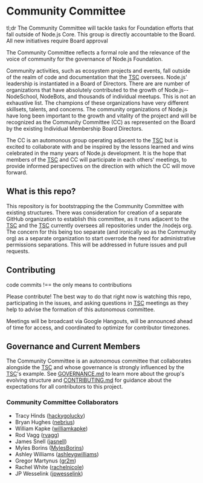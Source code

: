 # Community Committee

tl;dr The Community Committee will tackle tasks for Foundation efforts that fall outside of Node.js Core. This group is directly accountable to the Board. All new initiatives require Board approval

The Community Committee reflects a formal role and the relevance of the voice of community for the governance of Node.js Foundation.

Community activities, such as ecosystem projects and events, fall outside of the realm of code and documentation that the [TSC](https://github.com/nodejs/TSC) oversees. Node.js' leadership is instantiated in a Board of Directors. There are are number of organizations that have absolutely contributed to the growth of Node.js-- NodeSchool, NodeBots, and thousands of individual meetups. This is not an exhaustive list. The champions of these organizations have very different skillsets, talents, and concerns. The community organizations of Node.js have long been important to the growth and vitality of the project and will be recognized as the Community Committee (CC) as represented on the Board by the existing Individual Membership Board Directors.

The CC is an automonous group operating adjacent to the [TSC](https://github.com/nodejs/TSC) but is excited to collaborate with and be inspired by the lessons learned and wins celebrated in the many years of Node.js development. It is the hope that members of the [TSC](https://github.com/nodejs/TSC) and CC will participate in each others' meetings, to provide informed perspectives on the direction with which the CC will move forward.

## What is this repo?
This repository is for bootstrapping the the Community Committee with existing structures. There was consideration for creation of a separate GitHub organization to establish this committee, as it runs adjacent to the [TSC](https://github.com/nodejs/TSC) and the [TSC](https://github.com/nodejs/TSC) currently oversees all repositories under the /nodejs org. The concern for this being too separate (and ironically so as the Community org) as a separate organization to start overrode the need for administrative permissions separations. This will be addressed in future issues and pull requests.

## Contributing
code commits !== the only means to contributions

Please contribute! The best way to do that right now is watching this repo, participating in the issues, and asking questions in [TSC](https://github.com/nodejs/TSC) meetings as they help to advise the formation of this autonomous committee.

Meetings will be broadcast via Google Hangouts, will be announced ahead of time for access, and coordinated to optimize for contributor timezones.

## Governance and Current Members

The Community Committee is an autonomous committee that collaborates alongside the [TSC](https://github.com/nodejs/TSC) and whose governance is strongly influenced by the [TSC](https://github.com/nodejs/TSC)'s example. See [GOVERNANCE.md](./GOVERNANCE.md) to learn more about the group's evolving structure and [CONTRIBUTING.md](./CONTRIBUTING.md) for guidance about the expectations for all contributors to this project.

### Community Committee Collaborators
- Tracy Hinds ([hackygolucky](https://github.com/hackygolucky))
- Bryan Hughes ([nebrius](https://github.com/nebrius))
- William Kapke ([williamkapke](https://github.com/williamkapke))
- Rod Vagg ([rvagg](https://github.com/rvagg))
- James Snell ([jasnell](https://github.com/jasnell))
- Myles Borins ([MylesBorins](https://github.com/MylesBorins))
- Ashley Williams ([ashleygwilliams](https://github.com/ashleygwilliams))
- Gregor Martynus ([gr2m](https://github.com/gr2m))
- Rachel White ([rachelnicole](https://github.com/rachelnicole))
- JP Wesselink ([jpwesselink](https://github.com/jpwesselink))
